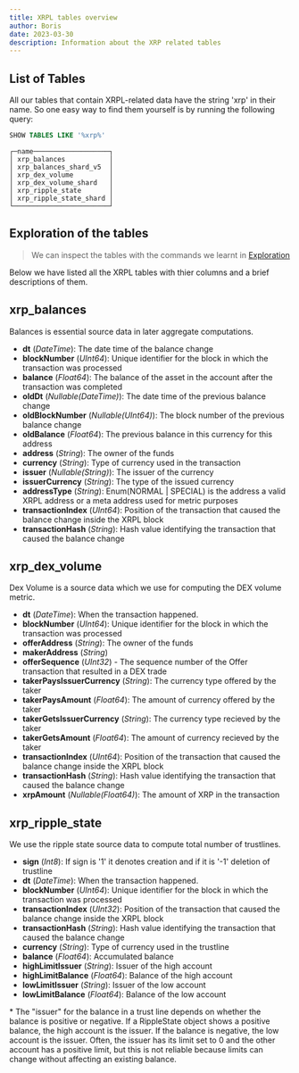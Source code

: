 ```yaml
---
title: XRPL tables overview
author: Boris
date: 2023-03-30
description: Information about the XRP related tables
---
```



## List of Tables

All our tables that contain XRPL-related data have the string 'xrp' in their name.
So one easy way to find them yourself is by running the following query:
```sql
SHOW TABLES LIKE '%xrp%'
```
```
┌─name───────────────────┐
│ xrp_balances           │
│ xrp_balances_shard_v5  │
│ xrp_dex_volume         │
│ xrp_dex_volume_shard   │
│ xrp_ripple_state       │
│ xrp_ripple_state_shard │
└────────────────────────┘
```

## Exploration of the tables

> We can inspect the tables with the commands we learnt in [Exploration](/santiment-queries/exploration/)

Below we have listed all the XRPL tables with thier columns and a brief descriptions of them.


## xrp\_balances
Balances is essential source data in later aggregate computations.

- **dt** (*DateTime*): The date time of the balance change
- **blockNumber** (*UInt64*): Unique identifier for the block in which the transaction was processed
- **balance** (*Float64*): The balance of the asset in the account after the transaction was completed
- **oldDt** (*Nullable(DateTime)*): The date time of the previous balance change
- **oldBlockNumber** (*Nullable(UInt64)*): The block number of the previous balance change
- **oldBalance** (*Float64*): The previous balance in this currency for this address
- **address** (*String*): The owner of the funds
- **currency** (*String*): Type of currency used in the transaction
- **issuer** (*Nullable(String)*): The issuer of the currency
- **issuerCurrency** (*String*): The type of the issued currency
- **addressType** (*String*): Enum(NORMAL | SPECIAL) is the address a valid XRPL address or a meta address used for metric purposes
- **transactionIndex** (*UInt64*): Position of the transaction that caused the balance change inside the XRPL block
- **transactionHash** (*String*): Hash value identifying the transaction that caused the balance change


## xrp\_dex\_volume
Dex Volume is a source data which we use for computing the DEX volume metric.

- **dt** (*DateTime*): When the transaction happened.
- **blockNumber** (*UInt64*): Unique identifier for the block in which the transaction was processed
- **offerAddress** (*String*): The owner of the funds
- **makerAddress** (*String*)
- **offerSequence** (*UInt32*) - The sequence number of the Offer transaction that resulted in a DEX trade
- **takerPaysIssuerCurrency** (*String*): The currency type offered by the taker
- **takerPaysAmount** (*Float64*): The amount of currency offered by the taker
- **takerGetsIssuerCurrency** (*String*): The currency type recieved by the taker
- **takerGetsAmount** (*Float64*): The amount of currency recieved by the taker
- **transactionIndex** (*UInt64*): Position of the transaction that caused the balance change inside the XRPL block
- **transactionHash** (*String*): Hash value identifying the transaction that caused the balance change
- **xrpAmount** (*Nullable(Float64)*): The amount of XRP in the transaction


## xrp\_ripple\_state
We use the ripple state source data to compute total number of trustlines.

- **sign** (*Int8*): If sign is '1' it denotes creation and if it is '-1' deletion of trustline
- **dt** (*DateTime*): When the transaction happened.
- **blockNumber** (*UInt64*): Unique identifier for the block in which the transaction was processed
- **transactionIndex** (*UInt32*): Position of the transaction that caused the balance change inside the XRPL block
- **transactionHash** (*String*): Hash value identifying the transaction that caused the balance change
- **currency** (*String*): Type of currency used in the trustline
- **balance** (*Float64*): Accumulated balance
- **highLimitIssuer** (*String*): Issuer of the high account
- **highLimitBalance** (*Float64*): Balance of the high account
- **lowLimitIssuer** (*String*): Issuer of the low account
- **lowLimitBalance** (*Float64*): Balance of the low account

\* The "issuer" for the balance in a trust line depends on whether the balance is positive or negative. If a RippleState object shows a positive balance, the high account is the issuer. If the balance is negative, the low account is the issuer. Often, the issuer has its limit set to 0 and the other account has a positive limit, but this is not reliable because limits can change without affecting an existing balance.